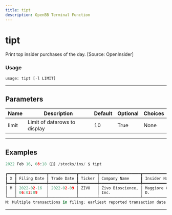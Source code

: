 ```yaml
---
title: tipt
description: OpenBB Terminal Function
---
```


# tipt

Print top insider purchases of the day. [Source: OpenInsider]

### Usage

```python
usage: tipt [-l LIMIT]
```

---

## Parameters

| Name | Description | Default | Optional | Choices |
| ---- | ----------- | ------- | -------- | ------- |
| limit | Limit of datarows to display | 10 | True | None |
---

## Examples

```python
2022 Feb 16, 08:18 (🦋) /stocks/ins/ $ tipt
                                                                          Insider Data
┏━━━┳━━━━━━━━━━━━━┳━━━━━━━━━━━━┳━━━━━━━━┳━━━━━━━━━━━━━━━━━━┳━━━━━━━━━━━━━━━━━━━━━━┳━━━━━━━━━━┳━━━━━━━━━━━━━━┳━━━━━━━┳━━━━━━━━━┳━━━━━━━━━┳━━━━━━━━━━┳━━━━━━━━━━━┓
┃ X ┃ Filing Date ┃ Trade Date ┃ Ticker ┃ Company Name     ┃ Insider Name         ┃ Title    ┃ Trade Type   ┃ Price ┃ Qty     ┃ Owned   ┃ Diff Own ┃ Value     ┃
┡━━━╇━━━━━━━━━━━━━╇━━━━━━━━━━━━╇━━━━━━━━╇━━━━━━━━━━━━━━━━━━╇━━━━━━━━━━━━━━━━━━━━━━╇━━━━━━━━━━╇━━━━━━━━━━━━━━╇━━━━━━━╇━━━━━━━━━╇━━━━━━━━━╇━━━━━━━━━━╇━━━━━━━━━━━┩
│ M │ 2022-02-16  │ 2022-02-09 │ ZIVO   │ Zivo Bioscience, │ Maggiore Christopher │ Dir, 10% │ P - Purchase │ $3.72 │ +91,334 │ 803,105 │ +13%     │ +$340,098 │
│   │ 06:02:09    │            │        │ Inc.             │ D.                   │          │              │       │         │         │          │           │
└───┴─────────────┴────────────┴────────┴──────────────────┴──────────────────────┴──────────┴──────────────┴───────┴─────────┴─────────┴──────────┴───────────┘
M: Multiple transactions in filing; earliest reported transaction date & weighted average transaction price
```

---

